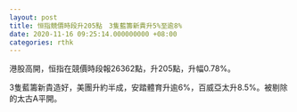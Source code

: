 ```yaml
---
layout: post
title: 恒指競價時段升205點　3隻藍籌新貴升5%至逾8%
date: 2020-11-16 09:25:14.000000000 +08:00
categories: rthk
---
```


港股高開，恒指在競價時段報26362點，升205點，升幅0.78%。

3隻藍籌新貴造好，美團升約半成，安踏體育升逾6%，百威亞太升8.5%。被剔除的太古A平開。
